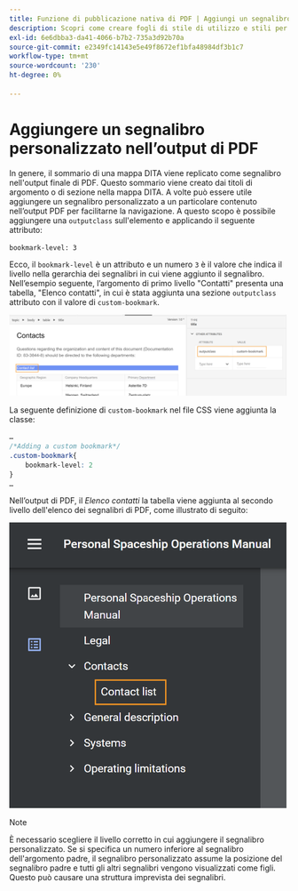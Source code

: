 ```yaml
---
title: Funzione di pubblicazione nativa di PDF | Aggiungi un segnalibro personalizzato nell’output di PDF
description: Scopri come creare fogli di stile di utilizzo e stili per i contenuti.
exl-id: 6e6dbba3-da41-4066-b7b2-735a3d92b70a
source-git-commit: e2349fc14143e5e49f8672ef1bfa48984df3b1c7
workflow-type: tm+mt
source-wordcount: '230'
ht-degree: 0%

---
```


# Aggiungere un segnalibro personalizzato nell’output di PDF

In genere, il sommario di una mappa DITA viene replicato come segnalibro nell&#39;output finale di PDF. Questo sommario viene creato dai titoli di argomento o di sezione nella mappa DITA. A volte può essere utile aggiungere un segnalibro personalizzato a un particolare contenuto nell’output PDF per facilitarne la navigazione. A questo scopo è possibile aggiungere una `outputclass` sull&#39;elemento e applicando il seguente attributo:

`bookmark-level: 3`

Ecco, il `bookmark-level` è un attributo e un numero `3` è il valore che indica il livello nella gerarchia dei segnalibri in cui viene aggiunto il segnalibro. Nell’esempio seguente, l’argomento di primo livello &quot;Contatti&quot; presenta una tabella, &quot;Elenco contatti&quot;, in cui è stata aggiunta una sezione `outputclass` attributo con il valore di `custom-bookmark`.


<img src="./assets/custom-bookmark-attribute.png" width="500">

La seguente definizione di `custom-bookmark` nel file CSS viene aggiunta la classe:

```css
…
/*Adding a custom bookmark*/
.custom-bookmark{
    bookmark-level: 2
}
…
```

Nell’output di PDF, il *Elenco contatti* la tabella viene aggiunta al secondo livello dell&#39;elenco dei segnalibri di PDF, come illustrato di seguito:

<img src="./assets/custom-bookmark-in-pdf-output.png" width="500">

>[!NOTE]
>
>È necessario scegliere il livello corretto in cui aggiungere il segnalibro personalizzato. Se si specifica un numero inferiore al segnalibro dell&#39;argomento padre, il segnalibro personalizzato assume la posizione del segnalibro padre e tutti gli altri segnalibri vengono visualizzati come figli. Questo può causare una struttura imprevista dei segnalibri.
